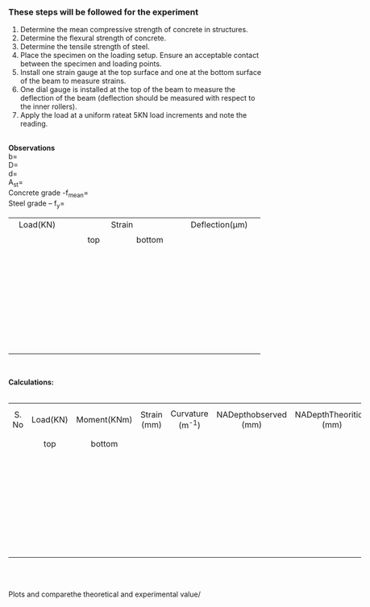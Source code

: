 ### These steps will be followed for the experiment<br>


1.  Determine the mean compressive strength of concrete in structures.<br>
2.  Determine the flexural strength of concrete.<br>
3.  Determine the tensile strength of steel.<br>
4.  Place the specimen on the loading setup. Ensure an acceptable contact between the specimen and loading points.<br>
5.  Install one strain gauge at the top surface and one at the bottom surface of the beam to measure strains.<br>
6.  One dial gauge is installed at the top of the beam to measure the deflection of the beam (deflection should be measured with respect to the inner rollers).<br>
7.  Apply the load at a uniform rateat 5KN load increments and note the reading.<br><br>


<strong>Observations</strong><br>
b=<br>
D=<br>
d=<br>
A<sub>st</sub>=<br>
Concrete grade -f<sub>mean</sub>=<br>
Steel grade –     f<sub>y</sub>=<br>
<table style="width: 500px;  border: 0px solid red; text-align: center;">
    <tr style="height: 30px;" >
        <td width="100px">Load(KN)</td>
        <td  colspan="2">Strain</td>
        <td width="150px">Deflection(μm)</td>
    </tr>
    <tr style="height: 30px;" >
        <td></td>
        <td width="100px">top</td>
        <td width="100px">bottom</td>
        <td></td>
    </tr>
    <tr style="height: 30px; " >
        <td></td>
        <td></td>
        <td></td>
        <td></td>
    </tr>
    <tr style="height: 30px;" >
        <td></td>
        <td></td>
        <td></td>
        <td></td>
    </tr>
    <tr style="height: 30px;" >
        <td></td>
        <td></td>
        <td></td>
        <td></td>
    </tr>
    <tr style="height: 30px;" >
        <td></td>
        <td></td>
        <td></td>
        <td></td>
    </tr>
    <tr style="height: 30px;" >
        <td></td>
        <td></td>
        <td></td>
        <td></td>
    </tr>
    <tr style="height: 30px;" >
        <td></td>
        <td></td>
        <td></td>
        <td></td>
    </tr>
    <tr style="height: 30px;" >
        <td></td>
        <td></td>
        <td></td>
        <td></td>
    </tr>
</table><br>

<strong>Calculations:</strong><br><br>


<table style="width: 700px;  border: 0px solid red; text-align: center;">
    <tr style="height: 30px;" >
        <td>S. No</td>
        <td>Load(KN)</td>
        <td>Moment(KNm)</td>
        <td colspan="2">Strain (mm)</td>
        <td>Curvature (m<sup>-1</sup>)</td>
        <td>NADepthobserved (mm)</td>
        <td>NADepthTheoritical (mm)</td>
        <td>Observed Deflection (mm)</td>
        <td>Theoretical Deflection (mm)</td>
    </tr>
    <tr style="height: 30px;" >
        <td></td>
        <td>top</td>
        <td>bottom</td>
        <td width="100px"></td>
        <td width="100px"></td>
        <td></td>
        <td></td>
        <td></td>
        <td></td>
        <td></td>  
    </tr>
    <tr style="height: 30px; " >
        <td></td>
        <td></td>
        <td></td>
        <td></td>
        <td></td>
        <td></td>
        <td></td>
        <td></td>
        <td></td>
        <td></td>
    </tr>
    <tr style="height: 30px;" >
        <td></td>
        <td></td>
        <td></td>
        <td></td>
        <td></td>
        <td></td>
        <td></td>
        <td></td>
        <td></td>
        <td></td>
    </tr>
    <tr style="height: 30px;" >
        <td></td>
        <td></td>
        <td></td>
        <td></td>
        <td></td>
        <td></td>
        <td></td>
        <td></td>
        <td></td>
        <td></td>
    </tr>
    <tr style="height: 30px;" >
        <td></td>
        <td></td>
        <td></td>
        <td></td>
        <td></td>
        <td></td>
        <td></td>
        <td></td>
        <td></td>
        <td></td>
    </tr>
    <tr style="height: 30px;" >
        <td></td>
        <td></td>
        <td></td>
        <td></td>
        <td></td>
        <td></td>
        <td></td>
        <td></td>
        <td></td>
        <td></td>
    </tr>
    <tr style="height: 30px;" >
        <td></td>
        <td></td>
        <td></td>
        <td></td>
        <td></td>
        <td></td>
        <td></td>
        <td></td>
        <td></td>
        <td></td>
    </tr>
    <tr style="height: 30px;" >
        <td></td>
        <td></td>
        <td></td>
        <td></td>
        <td></td>
        <td></td>
        <td></td>
        <td></td>
        <td></td>
        <td></td>
    </tr>
</table><br><br>

Plots and comparethe theoretical and  experimental value/


<!-- <table style="width:  ">
    <tr> 
        <td rowspan="2">Specimen</td>
        <td rowspan="2">Lo (mm)</td>
        <td rowspan="2">Stress</td>
        <td colspan="3">∆L(mm)</td>
        <td colspan="4">Longitudinal strain(𝛆)=∆L/Lo</td>
        <td rowspan="2">Fc</td>
        <td rowspan="2">Centering<br>check (±20%)</td>
    </tr>
    <tr> 
        <td>Line1</td>
        <td>Line2</td>
        <td>Line3</td>
        <td>Line1</td>
        <td>Line2</td>
        <td>Line3</td>
        <td>Average</td> 
    </tr>
    <tr >
        <td>1</td>
        <td></td>
        <td>σ<sub>a</sub></td>
        <td></td>
        <td></td>
        <td></td>
        <td></td>
        <td></td>
        <td></td>
        <td></td>
        <td></td>
        <td></td>
    </tr>
    <tr >
        <td>2</td>
        <td></td>
        <td>σ<sub>a</sub></td>
        <td></td>
        <td></td>
        <td></td>
        <td></td>
        <td></td>
        <td></td>
        <td></td>
        <td></td>
        <td></td>
    </tr> 
</table> -->

<!-- Using strain gauges (two on diametrically opposite end)

Using extensometer (three equidistant from each other) -->

<!-- <table style="width:  ">
    <tr> 
        <td rowspan="2">Specimen</td>
        <td rowspan="2">Lo (mm)</td>
        <td rowspan="2">Stress</td>
        <td colspan="2">∆L(mm)</td>
        <td colspan="3">Longitudinal strain(𝛆)=∆L/Lo</td>
        <td rowspan="2">Fc</td>
        <td rowspan="2">Centering<br>check (±20%)</td>
    </tr>
    <tr> 
        <td>Line1</td>
        <td>Line2</td>
        <td>Line1</td>
        <td>Line2</td>
        <td>Average</td> 
    </tr>
    <tr>
        <td rowspan="2">1</td>
        <td rowspan="4"></td>
        <td>σ<sub>a</sub></td>
        <td></td>
        <td></td>
        <td></td>
        <td></td>
        <td></td>
        <td rowspan="2"></td>
        <td></td>
    </tr>
    <tr>  
        <td>σ<sub>b</sub></td>
        <td></td>
        <td></td>
        <td></td>
        <td></td>
        <td></td>
        <td></td>
    </tr>
    <tr>
        <td rowspan="2">2</td> 
        <td>σ<sub>a</sub></td>
        <td></td>
        <td></td>
        <td></td>
        <td></td>
        <td></td>
        <td rowspan="2"></td>
        <td></td> 
    </tr>
    <tr>
        <td>σ<sub>b</sub></td>
        <td></td>
        <td></td>
        <td></td>
        <td></td>
        <td></td>
        <td></td> 
    </tr> 
</table> -->


<!-- <table style="width:  ">
    <tr> 
        <td>Specimen</td>
        <td>Compressive Strength</td>
        <td>Static modulus of elasticity, MPa<br>E<sub>c</sub> = (σ<sub>a</sub> - σ<sub>b</sub>) / (ε<sub>a</sub> - ε<sub>b</sub>)
</td>
    </tr>
    <tr> 
        <td>1</td>
        <td></td> 
        <td></td> 
    </tr>
    <tr>
        <td>2</td> 
        <td></td>
        <td></td> 
    </tr>
    <tr>  
        <td>Average</td>
        <td></td>
        <td></td> 
    </tr> 
</table>
<br> -->

<!-- <strong>Results:</strong><br>

Identification number of the specimen:<br>
Date of test:<br>
Concrete cube/cylinder/core strength at date of testing:<br>
Maximum applied stress during test (Fc/3)<br>
Compressive strength of test specimens:<br>
Static modulus of elasticity:<br>
Appearance of the concrete and type of fracture:<br>
<br>

<strong>Precautions:</strong><br>

All specimens shall be tested within one hour of removal from the water or mist chamber, whilst they are still wet.
The extensometers shall be fixed with the recording points at the same end.
In no case the gauge points should be nearer to either end of the specimen than a distance equal to half the diameter. -->
    
